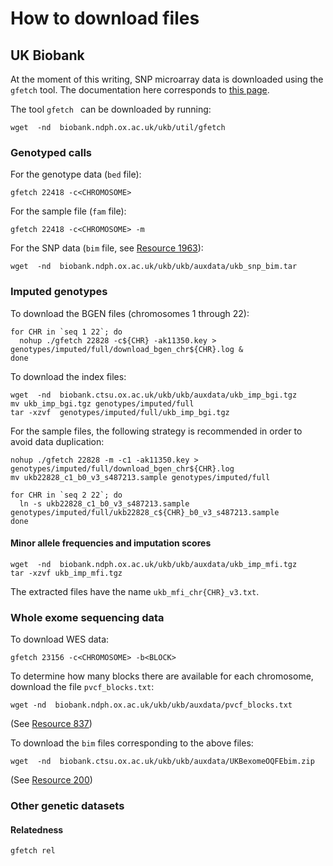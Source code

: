 # How to download files

## UK Biobank

At the moment of this writing, SNP microarray data is downloaded using the `gfetch` tool. The documentation here corresponds to [this page](https://biobank.ctsu.ox.ac.uk/crystal/ukb/docs/instruct_gfetch.html).

The tool `gfetch ` can be downloaded by running:

```
wget  -nd  biobank.ndph.ox.ac.uk/ukb/util/gfetch
```

### Genotyped calls

For the genotype data (`bed` file):
```
gfetch 22418 -c<CHROMOSOME>
```

For the sample file (`fam` file):
```
gfetch 22418 -c<CHROMOSOME> -m
```

For the SNP data (`bim` file, see [Resource 1963](https://biobank.ndph.ox.ac.uk/ukb/refer.cgi?id=1963)):
```
wget  -nd  biobank.ndph.ox.ac.uk/ukb/ukb/auxdata/ukb_snp_bim.tar
```

### Imputed genotypes

To download the BGEN files (chromosomes 1 through 22):

```
for CHR in `seq 1 22`; do  
  nohup ./gfetch 22828 -c${CHR} -ak11350.key > genotypes/imputed/full/download_bgen_chr${CHR}.log &  
done
```

To download the index files:
```
wget  -nd  biobank.ctsu.ox.ac.uk/ukb/ukb/auxdata/ukb_imp_bgi.tgz
mv ukb_imp_bgi.tgz genotypes/imputed/full
tar -xzvf  genotypes/imputed/full/ukb_imp_bgi.tgz
```

For the sample files, the following strategy is recommended in order to avoid data duplication:
```
nohup ./gfetch 22828 -m -c1 -ak11350.key > genotypes/imputed/full/download_bgen_chr${CHR}.log
mv ukb22828_c1_b0_v3_s487213.sample genotypes/imputed/full

for CHR in `seq 2 22`; do  
  ln -s ukb22828_c1_b0_v3_s487213.sample genotypes/imputed/full/ukb22828_c${CHR}_b0_v3_s487213.sample
done
```

#### Minor allele frequencies and imputation scores

```
wget  -nd  biobank.ndph.ox.ac.uk/ukb/ukb/auxdata/ukb_imp_mfi.tgz
tar -xzvf ukb_imp_mfi.tgz
```

The extracted files have the name `ukb_mfi_chr{CHR}_v3.txt`.

### Whole exome sequencing data
To download WES data:

```
gfetch 23156 -c<CHROMOSOME> -b<BLOCK>
```

To determine how many blocks there are available for each chromosome, download the file `pvcf_blocks.txt`:
```
wget -nd  biobank.ndph.ox.ac.uk/ukb/ukb/auxdata/pvcf_blocks.txt
```
(See [Resource 837](https://biobank.ndph.ox.ac.uk/ukb/refer.cgi?id=837))

To download the `bim` files corresponding to the above files:

```
wget  -nd  biobank.ctsu.ox.ac.uk/ukb/ukb/auxdata/UKBexomeOQFEbim.zip
```

(See [Resource 200](https://biobank.ndph.ox.ac.uk/ukb/refer.cgi?id=200))


### Other genetic datasets

#### Relatedness
```
gfetch rel
```
